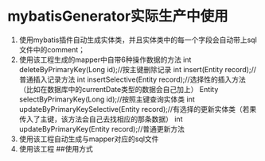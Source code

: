 # mybatisGenerator实际生产中使用
1. 使用mybatis插件自动生成实体类，并且实体类中的每一个字段会自动带上sql文件中的comment；
2. 使用该工程生成的mapper中自带6种操作数据的方法
    int deleteByPrimaryKey(Long id);//按主键删除记录
    int insert(Entity record);//普通插入记录方法
    int insertSelective(Entity record);//选择性的插入方法（比如在数据库中的currentDate类型的数据会自己加上）
    Entity selectByPrimaryKey(Long id);//按照主键查询实体类
    int updateByPrimaryKeySelective(Entity record);//有选择的更新实体类（若果传入了主键，该方法会自己去找相应的那条数据）
    int updateByPrimaryKey(Entity record);//普通更新方法
 3. 使用该工程自动生成与mapper对应的sql文件
 4. 使用该工程
##使用方式

